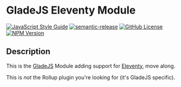 # GladeJS Eleventy Module

[![JavaScript Style Guide](https://img.shields.io/badge/code_style-standard-brightgreen.svg)](https://standardjs.com)
[![semantic-release](https://img.shields.io/badge/%20%20%F0%9F%93%A6%F0%9F%9A%80-semantic--release-e10079.svg)](https://github.com/semantic-release/semantic-release)
[![GitHub License](https://img.shields.io/github/license/gladejs/eleventy)](./LICENSE)
[![NPM Version](https://img.shields.io/npm/v/@gladejs/eleventy)](https://www.npmjs.com/package/@gladejs/eleventy)

## Description
This is the [GladeJS](https://github.com/gladejs/gladejs) Module adding support for [Eleventy](https://www.11ty.dev), move along.

This is _not_ the Rollup plugin you're looking for (it's GladeJS specific).
